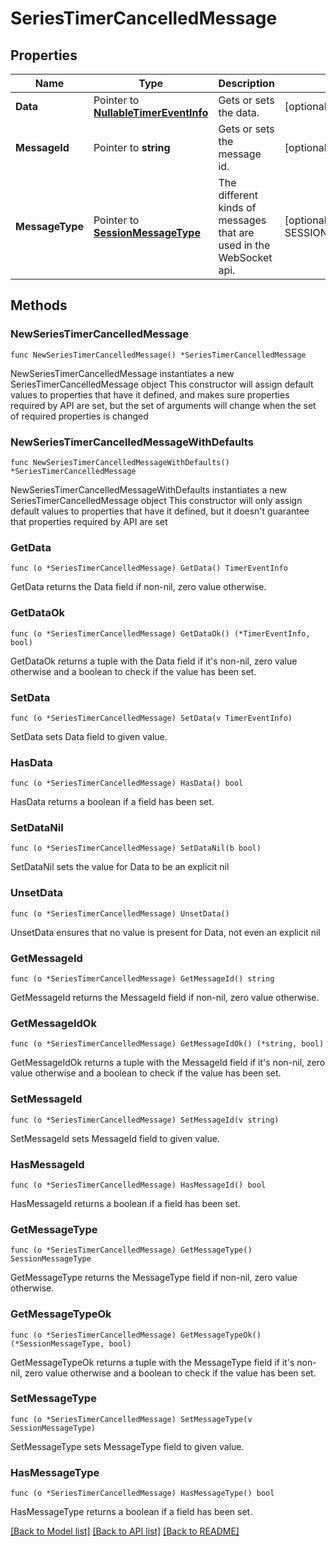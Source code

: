 # SeriesTimerCancelledMessage

## Properties

Name | Type | Description | Notes
------------ | ------------- | ------------- | -------------
**Data** | Pointer to [**NullableTimerEventInfo**](TimerEventInfo.md) | Gets or sets the data. | [optional] 
**MessageId** | Pointer to **string** | Gets or sets the message id. | [optional] 
**MessageType** | Pointer to [**SessionMessageType**](SessionMessageType.md) | The different kinds of messages that are used in the WebSocket api. | [optional] [readonly] [default to SESSIONMESSAGETYPE_SERIES_TIMER_CANCELLED]

## Methods

### NewSeriesTimerCancelledMessage

`func NewSeriesTimerCancelledMessage() *SeriesTimerCancelledMessage`

NewSeriesTimerCancelledMessage instantiates a new SeriesTimerCancelledMessage object
This constructor will assign default values to properties that have it defined,
and makes sure properties required by API are set, but the set of arguments
will change when the set of required properties is changed

### NewSeriesTimerCancelledMessageWithDefaults

`func NewSeriesTimerCancelledMessageWithDefaults() *SeriesTimerCancelledMessage`

NewSeriesTimerCancelledMessageWithDefaults instantiates a new SeriesTimerCancelledMessage object
This constructor will only assign default values to properties that have it defined,
but it doesn't guarantee that properties required by API are set

### GetData

`func (o *SeriesTimerCancelledMessage) GetData() TimerEventInfo`

GetData returns the Data field if non-nil, zero value otherwise.

### GetDataOk

`func (o *SeriesTimerCancelledMessage) GetDataOk() (*TimerEventInfo, bool)`

GetDataOk returns a tuple with the Data field if it's non-nil, zero value otherwise
and a boolean to check if the value has been set.

### SetData

`func (o *SeriesTimerCancelledMessage) SetData(v TimerEventInfo)`

SetData sets Data field to given value.

### HasData

`func (o *SeriesTimerCancelledMessage) HasData() bool`

HasData returns a boolean if a field has been set.

### SetDataNil

`func (o *SeriesTimerCancelledMessage) SetDataNil(b bool)`

 SetDataNil sets the value for Data to be an explicit nil

### UnsetData
`func (o *SeriesTimerCancelledMessage) UnsetData()`

UnsetData ensures that no value is present for Data, not even an explicit nil
### GetMessageId

`func (o *SeriesTimerCancelledMessage) GetMessageId() string`

GetMessageId returns the MessageId field if non-nil, zero value otherwise.

### GetMessageIdOk

`func (o *SeriesTimerCancelledMessage) GetMessageIdOk() (*string, bool)`

GetMessageIdOk returns a tuple with the MessageId field if it's non-nil, zero value otherwise
and a boolean to check if the value has been set.

### SetMessageId

`func (o *SeriesTimerCancelledMessage) SetMessageId(v string)`

SetMessageId sets MessageId field to given value.

### HasMessageId

`func (o *SeriesTimerCancelledMessage) HasMessageId() bool`

HasMessageId returns a boolean if a field has been set.

### GetMessageType

`func (o *SeriesTimerCancelledMessage) GetMessageType() SessionMessageType`

GetMessageType returns the MessageType field if non-nil, zero value otherwise.

### GetMessageTypeOk

`func (o *SeriesTimerCancelledMessage) GetMessageTypeOk() (*SessionMessageType, bool)`

GetMessageTypeOk returns a tuple with the MessageType field if it's non-nil, zero value otherwise
and a boolean to check if the value has been set.

### SetMessageType

`func (o *SeriesTimerCancelledMessage) SetMessageType(v SessionMessageType)`

SetMessageType sets MessageType field to given value.

### HasMessageType

`func (o *SeriesTimerCancelledMessage) HasMessageType() bool`

HasMessageType returns a boolean if a field has been set.


[[Back to Model list]](../README.md#documentation-for-models) [[Back to API list]](../README.md#documentation-for-api-endpoints) [[Back to README]](../README.md)


